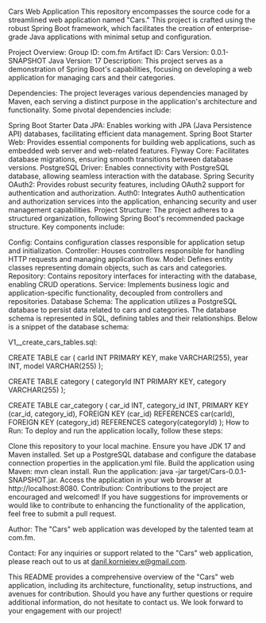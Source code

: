 Cars Web Application
This repository encompasses the source code for a streamlined web application named "Cars." This project is crafted using the robust Spring Boot framework, which facilitates the creation of enterprise-grade Java applications with minimal setup and configuration.

Project Overview:
Group ID: com.fm
Artifact ID: Cars
Version: 0.0.1-SNAPSHOT
Java Version: 17
Description: This project serves as a demonstration of Spring Boot's capabilities, focusing on developing a web application for managing cars and their categories.

Dependencies:
The project leverages various dependencies managed by Maven, each serving a distinct purpose in the application's architecture and functionality. Some pivotal dependencies include:

Spring Boot Starter Data JPA: Enables working with JPA (Java Persistence API) databases, facilitating efficient data management.
Spring Boot Starter Web: Provides essential components for building web applications, such as embedded web server and web-related features.
Flyway Core: Facilitates database migrations, ensuring smooth transitions between database versions.
PostgreSQL Driver: Enables connectivity with PostgreSQL database, allowing seamless interaction with the database.
Spring Security OAuth2: Provides robust security features, including OAuth2 support for authentication and authorization.
Auth0: Integrates Auth0 authentication and authorization services into the application, enhancing security and user management capabilities.
Project Structure:
The project adheres to a structured organization, following Spring Boot's recommended package structure. Key components include:

Config: Contains configuration classes responsible for application setup and initialization.
Controller: Houses controllers responsible for handling HTTP requests and managing application flow.
Model: Defines entity classes representing domain objects, such as cars and categories.
Repository: Contains repository interfaces for interacting with the database, enabling CRUD operations.
Service: Implements business logic and application-specific functionality, decoupled from controllers and repositories.
Database Schema:
The application utilizes a PostgreSQL database to persist data related to cars and categories. The database schema is represented in SQL, defining tables and their relationships. Below is a snippet of the database schema:

V1__create_cars_tables.sql:

CREATE TABLE car (
    carId INT PRIMARY KEY,
    make VARCHAR(255),
    year INT,
    model VARCHAR(255)
);

CREATE TABLE category (
    categoryId INT PRIMARY KEY,
    category VARCHAR(255)
);

CREATE TABLE car_category (
    car_id INT,
    category_id INT,
    PRIMARY KEY (car_id, category_id),
    FOREIGN KEY (car_id) REFERENCES car(carId),
    FOREIGN KEY (category_id) REFERENCES category(categoryId)
);
How to Run:
To deploy and run the application locally, follow these steps:

Clone this repository to your local machine.
Ensure you have JDK 17 and Maven installed.
Set up a PostgreSQL database and configure the database connection properties in the application.yml file.
Build the application using Maven: mvn clean install.
Run the application: java -jar target/Cars-0.0.1-SNAPSHOT.jar.
Access the application in your web browser at http://localhost:8080.
Contribution:
Contributions to the project are encouraged and welcomed! If you have suggestions for improvements or would like to contribute to enhancing the functionality of the application, feel free to submit a pull request.

Author:
The "Cars" web application was developed by the talented team at com.fm.

Contact:
For any inquiries or support related to the "Cars" web application, please reach out to us at danil.kornieiev.e@gmail.com.

This README provides a comprehensive overview of the "Cars" web application, including its architecture, functionality, setup instructions, and avenues for contribution. Should you have any further questions or require additional information, do not hesitate to contact us. We look forward to your engagement with our project!
